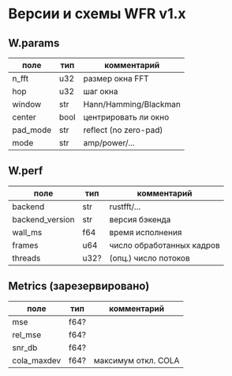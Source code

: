 # Версии и схемы WFR v1.x

## W.params
| поле     | тип   | комментарий            |
|----------|-------|------------------------|
| n_fft    | u32   | размер окна FFT        |
| hop      | u32   | шаг окна               |
| window   | str   | Hann/Hamming/Blackman  |
| center   | bool  | центрировать ли окно   |
| pad_mode | str   | reflect (no zero-pad)  |
| mode     | str   | amp/power/...          |

## W.perf
| поле            | тип     | комментарий                 |
|-----------------|---------|-----------------------------|
| backend         | str     | rustfft/…                   |
| backend_version | str     | версия бэкенда              |
| wall_ms         | f64     | время исполнения            |
| frames          | u64     | число обработанных кадров   |
| threads         | u32?    | (опц.) число потоков        |

## Metrics (зарезервировано)
| поле        | тип  | комментарий          |
|-------------|------|----------------------|
| mse         | f64? |                      |
| rel_mse     | f64? |                      |
| snr_db      | f64? |                      |
| cola_maxdev | f64? | максимум откл. COLA  |
